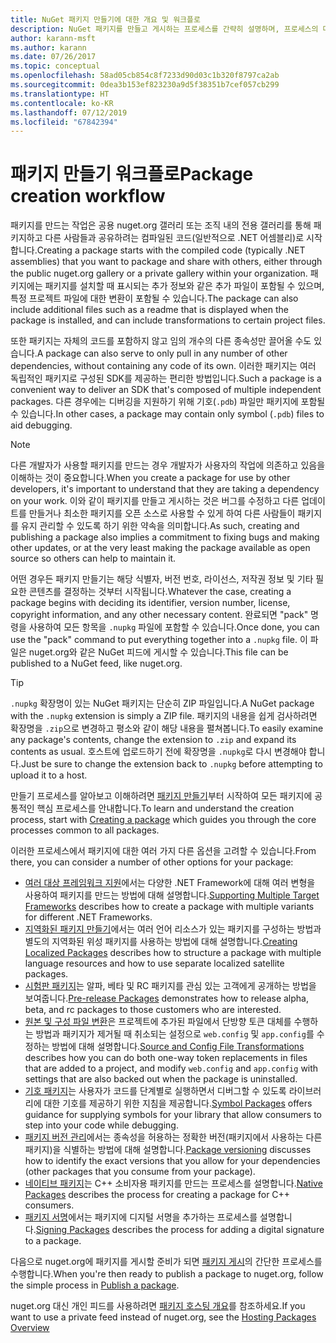 ```yaml
---
title: NuGet 패키지 만들기에 대한 개요 및 워크플로
description: NuGet 패키지를 만들고 게시하는 프로세스를 간략히 설명하며, 프로세스의 다른 특정 부분에 대한 링크가 포함되어 있습니다.
author: karann-msft
ms.author: karann
ms.date: 07/26/2017
ms.topic: conceptual
ms.openlocfilehash: 58ad05cb854c8f7233d90d03c1b320f8797ca2ab
ms.sourcegitcommit: 0dea3b153ef823230a9d5f38351b7cef057cb299
ms.translationtype: HT
ms.contentlocale: ko-KR
ms.lasthandoff: 07/12/2019
ms.locfileid: "67842394"
---
```

# <a name="package-creation-workflow"></a><span data-ttu-id="0caca-103">패키지 만들기 워크플로</span><span class="sxs-lookup"><span data-stu-id="0caca-103">Package creation workflow</span></span>

<span data-ttu-id="0caca-104">패키지를 만드는 작업은 공용 nuget.org 갤러리 또는 조직 내의 전용 갤러리를 통해 패키지하고 다른 사람들과 공유하려는 컴파일된 코드(일반적으로 .NET 어셈블리)로 시작합니다.</span><span class="sxs-lookup"><span data-stu-id="0caca-104">Creating a package starts with the compiled code (typically .NET assemblies) that you want to package and share with others, either through the public nuget.org gallery or a private gallery within your organization.</span></span> <span data-ttu-id="0caca-105">패키지에는 패키지를 설치할 때 표시되는 추가 정보와 같은 추가 파일이 포함될 수 있으며, 특정 프로젝트 파일에 대한 변환이 포함될 수 있습니다.</span><span class="sxs-lookup"><span data-stu-id="0caca-105">The package can also include additional files such as a readme that is displayed when the package is installed, and can include transformations to certain project files.</span></span>

<span data-ttu-id="0caca-106">또한 패키지는 자체의 코드를 포함하지 않고 임의 개수의 다른 종속성만 끌어올 수도 있습니다.</span><span class="sxs-lookup"><span data-stu-id="0caca-106">A package can also serve to only pull in any number of other dependencies, without containing any code of its own.</span></span> <span data-ttu-id="0caca-107">이러한 패키지는 여러 독립적인 패키지로 구성된 SDK를 제공하는 편리한 방법입니다.</span><span class="sxs-lookup"><span data-stu-id="0caca-107">Such a package is a convenient way to deliver an SDK that's composed of multiple independent packages.</span></span> <span data-ttu-id="0caca-108">다른 경우에는 디버깅을 지원하기 위해 기호(`.pdb`) 파일만 패키지에 포함될 수 있습니다.</span><span class="sxs-lookup"><span data-stu-id="0caca-108">In other cases, a package may contain only symbol (`.pdb`) files to aid debugging.</span></span>

> [!Note]
> <span data-ttu-id="0caca-109">다른 개발자가 사용할 패키지를 만드는 경우 개발자가 사용자의 작업에 의존하고 있음을 이해하는 것이 중요합니다.</span><span class="sxs-lookup"><span data-stu-id="0caca-109">When you create a package for use by other developers, it's important to understand that they are taking a dependency on your work.</span></span> <span data-ttu-id="0caca-110">이와 같이 패키지를 만들고 게시하는 것은 버그를 수정하고 다른 업데이트를 만들거나 최소한 패키지를 오픈 소스로 사용할 수 있게 하여 다른 사람들이 패키지를 유지 관리할 수 있도록 하기 위한 약속을 의미합니다.</span><span class="sxs-lookup"><span data-stu-id="0caca-110">As such, creating and publishing a package also implies a commitment to fixing bugs and making other updates, or at the very least making the package available as open source so others can help to maintain it.</span></span>

<span data-ttu-id="0caca-111">어떤 경우든 패키지 만들기는 해당 식별자, 버전 번호, 라이선스, 저작권 정보 및 기타 필요한 콘텐츠를 결정하는 것부터 시작됩니다.</span><span class="sxs-lookup"><span data-stu-id="0caca-111">Whatever the case, creating a package begins with deciding its identifier, version number, license, copyright information, and any other necessary content.</span></span> <span data-ttu-id="0caca-112">완료되면 "pack" 명령을 사용하여 모든 항목을 `.nupkg` 파일에 포함할 수 있습니다.</span><span class="sxs-lookup"><span data-stu-id="0caca-112">Once done, you can use the "pack" command to put everything together into a `.nupkg` file.</span></span> <span data-ttu-id="0caca-113">이 파일은 nuget.org와 같은 NuGet 피드에 게시할 수 있습니다.</span><span class="sxs-lookup"><span data-stu-id="0caca-113">This file can be published to a NuGet feed, like nuget.org.</span></span>

> [!Tip]
> <span data-ttu-id="0caca-114">`.nupkg` 확장명이 있는 NuGet 패키지는 단순히 ZIP 파일입니다.</span><span class="sxs-lookup"><span data-stu-id="0caca-114">A NuGet package with the `.nupkg` extension is simply a ZIP file.</span></span> <span data-ttu-id="0caca-115">패키지의 내용을 쉽게 검사하려면 확장명을 `.zip`으로 변경하고 평소와 같이 해당 내용을 펼쳐봅니다.</span><span class="sxs-lookup"><span data-stu-id="0caca-115">To easily examine any package's contents, change the extension to `.zip` and expand its contents as usual.</span></span> <span data-ttu-id="0caca-116">호스트에 업로드하기 전에 확장명을 `.nupkg`로 다시 변경해야 합니다.</span><span class="sxs-lookup"><span data-stu-id="0caca-116">Just be sure to change the extension back to `.nupkg` before attempting to upload it to a host.</span></span>

<span data-ttu-id="0caca-117">만들기 프로세스를 알아보고 이해하려면 [패키지 만들기](../create-packages/creating-a-package.md)부터 시작하여 모든 패키지에 공통적인 핵심 프로세스를 안내합니다.</span><span class="sxs-lookup"><span data-stu-id="0caca-117">To learn and understand the creation process, start with [Creating a package](../create-packages/creating-a-package.md) which guides you through the core processes common to all packages.</span></span>

<span data-ttu-id="0caca-118">이러한 프로세스에서 패키지에 대한 여러 가지 다른 옵션을 고려할 수 있습니다.</span><span class="sxs-lookup"><span data-stu-id="0caca-118">From there, you can consider a number of other options for your package:</span></span>

- <span data-ttu-id="0caca-119">[여러 대상 프레임워크 지원](../create-packages/supporting-multiple-target-frameworks.md)에서는 다양한 .NET Framework에 대해 여러 변형을 사용하여 패키지를 만드는 방법에 대해 설명합니다.</span><span class="sxs-lookup"><span data-stu-id="0caca-119">[Supporting Multiple Target Frameworks](../create-packages/supporting-multiple-target-frameworks.md) describes how to create a package with multiple variants for different .NET Frameworks.</span></span>
- <span data-ttu-id="0caca-120">[지역화된 패키지 만들기](../create-packages/creating-localized-packages.md)에서는 여러 언어 리소스가 있는 패키지를 구성하는 방법과 별도의 지역화된 위성 패키지를 사용하는 방법에 대해 설명합니다.</span><span class="sxs-lookup"><span data-stu-id="0caca-120">[Creating Localized Packages](../create-packages/creating-localized-packages.md) describes how to structure a package with multiple language resources and how to use separate localized satellite packages.</span></span>
- <span data-ttu-id="0caca-121">[시험판 패키지](../create-packages/prerelease-packages.md)는 알파, 베타 및 RC 패키지를 관심 있는 고객에게 공개하는 방법을 보여줍니다.</span><span class="sxs-lookup"><span data-stu-id="0caca-121">[Pre-release Packages](../create-packages/prerelease-packages.md) demonstrates how to release alpha, beta, and rc packages to those customers who are interested.</span></span>
- <span data-ttu-id="0caca-122">[원본 및 구성 파일 변환](../create-packages/source-and-config-file-transformations.md)은 프로젝트에 추가된 파일에서 단방향 토큰 대체를 수행하는 방법과 패키지가 제거될 때 취소되는 설정으로 `web.config` 및 `app.config`를 수정하는 방법에 대해 설명합니다.</span><span class="sxs-lookup"><span data-stu-id="0caca-122">[Source and Config File Transformations](../create-packages/source-and-config-file-transformations.md) describes how you can do both one-way token replacements in files that are added to a project, and modify `web.config` and `app.config` with settings that are also backed out when the package is uninstalled.</span></span>
- <span data-ttu-id="0caca-123">[기호 패키지](../create-packages/symbol-packages-snupkg.md)는 사용자가 코드를 단계별로 실행하면서 디버그할 수 있도록 라이브러리에 대한 기호를 제공하기 위한 지침을 제공합니다.</span><span class="sxs-lookup"><span data-stu-id="0caca-123">[Symbol Packages](../create-packages/symbol-packages-snupkg.md) offers guidance for supplying symbols for your library that allow consumers to step into your code while debugging.</span></span>
- <span data-ttu-id="0caca-124">[패키지 버전 관리](../reference/package-versioning.md)에서는 종속성을 허용하는 정확한 버전(패키지에서 사용하는 다른 패키지)을 식별하는 방법에 대해 설명합니다.</span><span class="sxs-lookup"><span data-stu-id="0caca-124">[Package versioning](../reference/package-versioning.md) discusses how to identify the exact versions that you allow for your dependencies (other packages that you consume from your package).</span></span>
- <span data-ttu-id="0caca-125">[네이티브 패키지](../create-packages/native-packages.md)는 C++ 소비자용 패키지를 만드는 프로세스를 설명합니다.</span><span class="sxs-lookup"><span data-stu-id="0caca-125">[Native Packages](../create-packages/native-packages.md) describes the process for creating a package for C++ consumers.</span></span>
- <span data-ttu-id="0caca-126">[패키지 서명](../create-packages/sign-a-package.md)에서는 패키지에 디지털 서명을 추가하는 프로세스를 설명합니다.</span><span class="sxs-lookup"><span data-stu-id="0caca-126">[Signing Packages](../create-packages/sign-a-package.md) describes the process for adding a digital signature to a package.</span></span>

<span data-ttu-id="0caca-127">다음으로 nuget.org에 패키지를 게시할 준비가 되면 [패키지 게시](../nuget-org/publish-a-package.md)의 간단한 프로세스를 수행합니다.</span><span class="sxs-lookup"><span data-stu-id="0caca-127">When you're then ready to publish a package to nuget.org, follow the simple process in [Publish a package](../nuget-org/publish-a-package.md).</span></span>

<span data-ttu-id="0caca-128">nuget.org 대신 개인 피드를 사용하려면 [패키지 호스팅 개요](../hosting-packages/overview.md)를 참조하세요.</span><span class="sxs-lookup"><span data-stu-id="0caca-128">If you want to use a private feed instead of nuget.org, see the [Hosting Packages Overview](../hosting-packages/overview.md)</span></span>
